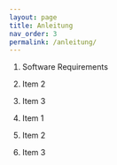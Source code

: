 ```yaml
---
layout: page
title: Anleitung
nav_order: 3
permalink: /anleitung/
---
```


1. Software Requirements
2. Item 2
3. Item 3

4. Item 1
5. Item 2
6. Item 3